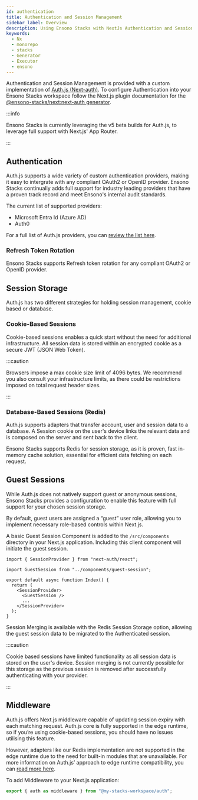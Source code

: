 ```yaml
---
id: authentication
title: Authentication and Session Management
sidebar_label: Overview
description: Using Ensono Stacks with NextJs Authentication and Session Management
keywords:
  - Nx
  - monorepo
  - stacks
  - Generator
  - Executor
  - ensono
---
```


Authentication and Session Management is provided with a custom implementation of [Auth.js (Next-auth)](https://authjs.dev/). To configure Authentication into your Ensono Stacks workspace follow the Next.js plugin documentation for the [@ensono-stacks/next:next-auth generator](/docs/getting_started/next/ensono-stacks-next#ensono-stacksnextnext-auth).

:::info

Ensono Stacks is currently leveraging the v5 beta builds for Auth.js, to leverage full support with Next.js' App Router.

:::

## Authentication

Auth.js supports a wide variety of custom authentication providers, making it easy to intergrate with any compliant OAuth2 or OpenID provider.
Ensono Stacks continually adds full support for industry leading providers that have a proven track record and meet Ensono's internal audit standards.

The current list of supported providers:

- Microsoft Entra Id (Azure AD)
- Auth0

For a full list of Auth.js providers, you can [review the list here](https://authjs.dev/reference/core/providers).

### Refresh Token Rotation

Ensono Stacks supports Refresh token rotation for any compliant OAuth2 or OpenID provider.

## Session Storage

Auth.js has two different strategies for holding session management, cookie based or database.

### Cookie-Based Sessions

Cookie-based sessions enables a quick start without the need for additional infrastructure. All session data is stored within an encrypted cookie as a secure JWT (JSON Web Token).

:::caution

Browsers impose a max cookie size limit of 4096 bytes. We recommend you also consult your infrastructure limits, as there could be restrictions imposed on total request header sizes.

:::

### Database-Based Sessions (Redis)

Auth.js supports adapters that transfer account, user and session data to a database. A Session cookie on the user's device links the relevant data and is composed on the server and sent back to the client.

Ensono Stacks supports Redis for session storage, as it is proven, fast in-memory cache solution, essential for efficient data fetching on each request.

## Guest Sessions

While Auth.js does not natively support guest or anonymous sessions, Ensono Stacks provides a configuration to enable this feature with full support for your chosen session storage.

By default, guest users are assigned a “guest” user role, allowing you to implement necessary role-based controls within Next.js.

A basic Guest Session Component is added to the `/src/components` directory in your Next.js application. Including this client component will initiate the guest session.

```tsx
import { SessionProvider } from "next-auth/react";

import GuestSession from "../components/guest-session";

export default async function Index() {
  return (
    <SessionProvider>
      <GuestSession />
      ...
    </SessionProvider>
  );
}
```

Session Merging is available with the Redis Session Storage option, allowing the guest session data to be migrated to the Authenticated session.

:::caution

Cookie based sessions have limited functionality as all session data is stored on the user's device. Session merging is not currently possible for this storage as the previous session is removed after successfully authenticating with your provider.

:::

## Middleware

Auth.js offers Next.js middleware capable of updating session expiry with each matching request. Auth.js core is fully supported in the edge runtime, so if you’re using cookie-based sessions, you should have no issues utilising this feature.

However, adapters like our Redis implementation are not supported in the edge runtime due to the need for built-in modules that are unavailable. For more information on Auth.js’ approach to edge runtime compatibility, you can [read more here](https://authjs.dev/guides/edge-compatibility).

To add Middleware to your Next.js application:

```ts title=/apps/nextApp/middleware.ts
export { auth as middleware } from "@my-stacks-workspace/auth";
```
